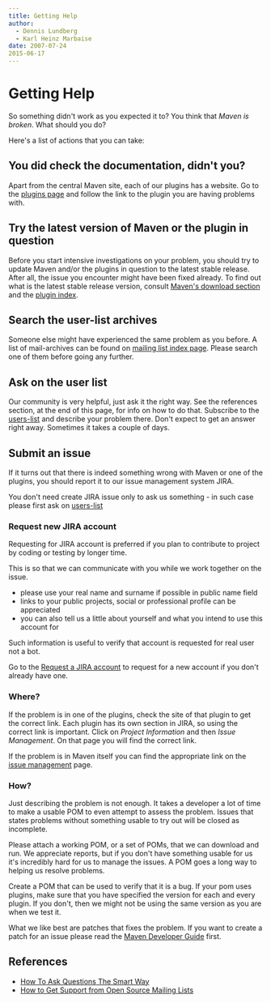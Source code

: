 ```yaml
---
title: Getting Help
author: 
  - Dennis Lundberg
  - Karl Heinz Marbaise
date: 2007-07-24  
2015-06-17
---
```


<!-- Licensed to the Apache Software Foundation (ASF) under one-->
<!-- or more contributor license agreements.  See the NOTICE file-->
<!-- distributed with this work for additional information-->
<!-- regarding copyright ownership.  The ASF licenses this file-->
<!-- to you under the Apache License, Version 2.0 (the-->
<!-- "License"); you may not use this file except in compliance-->
<!-- with the License.  You may obtain a copy of the License at-->
<!---->
<!--   http://www.apache.org/licenses/LICENSE-2.0-->
<!---->
<!-- Unless required by applicable law or agreed to in writing,-->
<!-- software distributed under the License is distributed on an-->
<!-- "AS IS" BASIS, WITHOUT WARRANTIES OR CONDITIONS OF ANY-->
<!-- KIND, either express or implied.  See the License for the-->
<!-- specific language governing permissions and limitations-->
<!-- under the License.-->

# Getting Help

So something didn&apos;t work as you expected it to? You think that _Maven is broken_\. What should you do?

Here&apos;s a list of actions that you can take:

## You did check the documentation, didn&apos;t you?

Apart from the central Maven site, each of our plugins has a website\. Go to the [plugins page](\.\./plugins/index\.html) and follow the link to the plugin you are having problems with\.

## Try the latest version of Maven or the plugin in question

Before you start intensive investigations on your problem, you should try to update Maven and/or the plugins in question to the latest stable release\. After all, the issue you encounter might have been fixed already\. To find out what is the latest stable release version, consult [Maven&apos;s download section](\.\./download\.html) and the [plugin index](\.\./plugins/index\.html)\.

## Search the user\-list archives

Someone else might have experienced the same problem as you before\. A list of mail\-archives can be found on [mailing list index page](https://maven\.apache\.org/mailing\-lists\.html)\. Please search one of them before going any further\.

## Ask on the user list

Our community is very helpful, just ask it the right way\. See the references section, at the end of this page, for info on how to do that\. Subscribe to the [users\-list](https://maven\.apache\.org/mailing\-lists\.html) and describe your problem there\. Don&apos;t expect to get an answer right away\. Sometimes it takes a couple of days\.

## Submit an issue

If it turns out that there is indeed something wrong with Maven or one of the plugins, you should report it to our issue management system JIRA\.

You don&apos;t need create JIRA issue only to ask us something \- in such case please first ask on [users\-list](https://maven\.apache\.org/mailing\-lists\.html)

### Request new JIRA account

Requesting for JIRA account is preferred if you plan to contribute to project by coding or testing by longer time\.

This is so that we can communicate with you while we work together on the issue\.

- please use your real name and surname if possible in public name field
- links to your public projects, social or professional profile can be appreciated
- you can also tell us a little about yourself and what you intend to use this account for

Such information is useful to verify that account is requested for real user not a bot\.

Go to the [Request a JIRA account](https://selfserve\.apache\.org/jira\-account\.html?project=maven) to request for a new account if you don&apos;t already have one\.

### Where?

If the problem is in one of the plugins, check the site of that plugin to get the correct link\. Each plugin has its own section in JIRA, so using the correct link is important\. Click on _Project Information_ and then _Issue Management_\. On that page you will find the correct link\.

If the problem is in Maven itself you can find the appropriate link on the [issue management](https://maven\.apache\.org/issue\-management\.html) page\.

### How?

Just describing the problem is not enough\. It takes a developer a lot of time to make a usable POM to even attempt to assess the problem\. Issues that states problems without something usable to try out will be closed as incomplete\.

Please attach a working POM, or a set of POMs, that we can download and run\. We appreciate reports, but if you don&apos;t have something usable for us it&apos;s incredibly hard for us to manage the issues\. A POM goes a long way to helping us resolve problems\. 

Create a POM that can be used to verify that it is a bug\. If your pom uses plugins, make sure that you have specified the version for each and every plugin\. If you don&apos;t, then we might not be using the same version as you are when we test it\.

What we like best are patches that fixes the problem\. If you want to create a patch for an issue please read the [Maven Developer Guide](\.\./guides/development/guide\-maven\-development\.html) first\.

## References

- [How To Ask Questions The Smart Way](http://www\.catb\.org/~esr/faqs/smart\-questions\.html)
- [How to Get Support from Open Source Mailing Lists](http://opensourcestrategies\.blogspot\.com/2005/09/how\-to\-get\-support\-from\-open\-source\.html)
